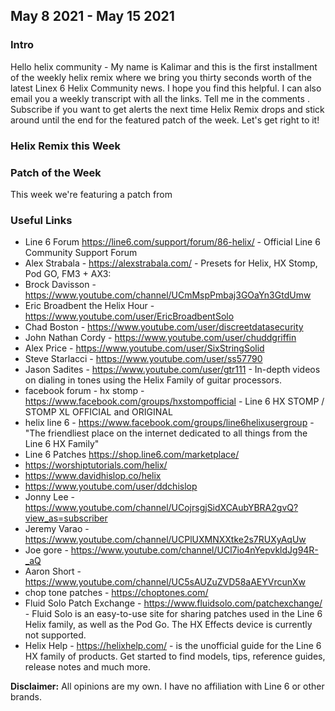 
## May 8 2021 - May 15 2021

### Intro

Hello helix community - My name is Kalimar and this is the first installment of the weekly helix remix 
where we bring you thirty seconds worth of the latest Linex 6 Helix Community news. 
I hope you find this helpful. I can also email you a weekly transcript with all the links. Tell me 
in the comments . Subscribe if you want to get alerts the next time Helix Remix
drops and stick around until the end for the featured patch of the week. Let's get right 
to it!

### Helix Remix this Week

### Patch of the Week

This week we're featuring a patch from 

### Useful Links

* Line 6 Forum https://line6.com/support/forum/86-helix/ - Official Line 6 Community Support Forum
* Alex Strabala - https://alexstrabala.com/ - Presets for Helix, HX Stomp, Pod GO, FM3 + AX3: 
* Brock Davisson - https://www.youtube.com/channel/UCmMspPmbaj3GOaYn3GtdUmw
* Eric Broadbent the Helix Hour - https://www.youtube.com/user/EricBroadbentSolo
* Chad Boston - https://www.youtube.com/user/discreetdatasecurity
* John Nathan Cordy - https://www.youtube.com/user/chuddgriffin
* Alex Price - https://www.youtube.com/user/SixStringSolid
* Steve Starlacci - https://www.youtube.com/user/ss57790
* Jason Sadites - https://www.youtube.com/user/gtr111 - In-depth videos on dialing in tones using the Helix Family of guitar processors.
* facebook forum - hx stomp - https://www.facebook.com/groups/hxstompofficial - Line 6 HX STOMP / STOMP XL OFFICIAL and ORIGINAL
* helix line 6 - https://www.facebook.com/groups/line6helixusergroup - "The friendliest place on the internet dedicated to all things from the Line 6 HX Family"
* Line 6 Patches https://shop.line6.com/marketplace/
* https://worshiptutorials.com/helix/
* https://www.davidhislop.co/helix
* https://www.youtube.com/user/ddchislop
* Jonny Lee - https://www.youtube.com/channel/UCojrsgjSidXCAubYBRA2gvQ?view_as=subscriber
* Jeremy Varao - https://www.youtube.com/channel/UCPlUXMNXXtke2s7RUXyAqUw
* Joe gore - https://www.youtube.com/channel/UCl7io4nYepvkldJg94R-_aQ
* Aaron Short -https://www.youtube.com/channel/UC5sAUZuZVD58aAEYVrcunXw
* chop tone patches - https://choptones.com/
* Fluid Solo Patch Exchange - https://www.fluidsolo.com/patchexchange/ - Fluid Solo is an easy-to-use site for sharing patches used in the Line 6 Helix family, as well as the Pod Go. The HX Effects device is currently not supported. 
* Helix Help - https://helixhelp.com/ - is the unofficial guide for the Line 6 HX family of products. Get started to find models, tips, reference guides, release notes and much more. 

**Disclaimer:** All opinions are my own. I have no affiliation with Line 6 or other brands.
